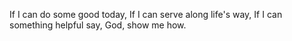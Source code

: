 If I can do some good today, If I can serve along life's way, If I can something helpful say, God, show me how.
